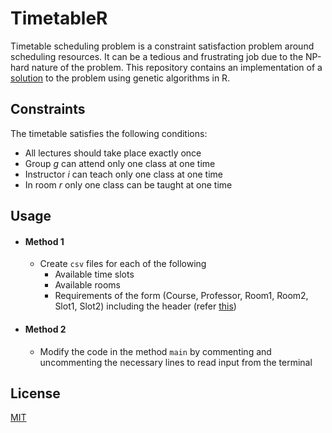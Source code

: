# TimetableR
Timetable scheduling problem is a constraint satisfaction problem around scheduling resources. It can be a tedious and frustrating job due to the NP-hard nature of the problem. This repository contains an implementation of a [solution](https://www.academia.edu/download/56355803/52a46bee76a6395818da5984aacdb4e7568b.pdf) to the problem using genetic algorithms in R. 

## Constraints
The timetable satisfies the following conditions:
- All lectures should take place exactly once
- Group *g* can attend only one class at one
time
- Instructor *i* can teach only one class at one
time
- In room *r* only one class can be taught at one
time

## Usage

- #### Method 1
    - Create `csv` files for each of the following
       - Available time slots
       - Available rooms
       - Requirements of the form (Course, Professor, Room1, Room2, Slot1, Slot2) including the header (refer [this](https://github.com/chiefsan/TimetableR/blob/master/initialData.csv))
- #### Method 2
    - Modify the code in the method `main` by commenting and uncommenting the necessary lines to read input from the terminal

## License
[MIT](https://github.com/chiefsan/TimetableR/blob/master/LICENSE)
